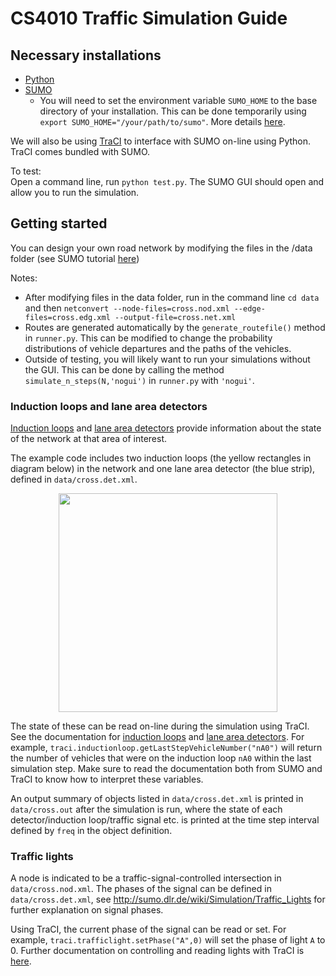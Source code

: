 # CS4010 Traffic Simulation Guide

## Necessary installations
- [Python](https://www.python.org/downloads/)
- [SUMO](http://sumo.dlr.de/wiki/Installing)
	- You will need to set the environment variable `SUMO_HOME` to the base directory of your installation. This can be done temporarily using `export SUMO_HOME="/your/path/to/sumo"`. More details [here](http://sumo.dlr.de/wiki/Basics/Basic_Computer_Skills).

We will also be using [TraCI](http://www.sumo.dlr.de/userdoc/TraCI.html) to interface with SUMO on-line using Python. TraCI comes bundled with SUMO.

To test:  
Open a command line, run `python test.py`. The SUMO GUI should open and allow you to run the simulation.

## Getting started

You can design your own road network by modifying the files in the /data folder (see SUMO tutorial [here](http://sumo.dlr.de/wiki/Tutorials/Hello_Sumo))

Notes:
- After modifying files in the data folder, run in the command line `cd data` and then `netconvert --node-files=cross.nod.xml --edge-files=cross.edg.xml --output-file=cross.net.xml`
- Routes are generated automatically by the `generate_routefile()` method in `runner.py`. This can be modified to change the probability distributions of vehicle departures and the paths of the vehicles.
- Outside of testing, you will likely want to run your simulations without the GUI. This can be done by calling the method `simulate_n_steps(N,'nogui')` in `runner.py` with `'nogui'`.

### Induction loops and lane area detectors
[Induction loops](http://sumo.dlr.de/wiki/Simulation/Output/Induction_Loops_Detectors_(E1)) and [lane area detectors](http://sumo.dlr.de/wiki/Simulation/Output/Lanearea_Detectors_(E2)) provide information about the state of the network at that area of interest. 

The example code includes two induction loops (the yellow rectangles in diagram below) in the network and one lane area detector (the blue strip), defined in `data/cross.det.xml`.

<p align="center"><img src="https://i.imgur.com/IiYIlLC.png" width="350" height="350" /></p>

The state of these can be read on-line during the simulation using TraCI. See the documentation for [induction loops](http://sumo.sourceforge.net/pydoc/traci._inductionloop.html) and [lane area detectors](http://sumo.sourceforge.net/pydoc/traci._lanearea.html). For example, `traci.inductionloop.getLastStepVehicleNumber("nA0")` will return  the number of vehicles that were on the induction loop `nA0` within the last simulation step. Make sure to read the documentation both from SUMO and TraCI to know how to interpret these variables.

An output summary of objects listed in `data/cross.det.xml` is printed in `data/cross.out` after the simulation is run, where the state of each detector/induction loop/traffic signal etc. is printed at the time step interval defined by `freq` in the object definition. 

### Traffic lights
A node is indicated to be a traffic-signal-controlled intersection in `data/cross.nod.xml`. The phases of the signal can be defined in `data/cross.det.xml`, see http://sumo.dlr.de/wiki/Simulation/Traffic_Lights for further explanation on signal phases.

Using TraCI, the current phase of the signal can be read or set. For example, `traci.trafficlight.setPhase("A",0)` will set the phase of light `A` to 0. Further documentation on controlling and reading lights with TraCI is [here](http://www.sumo.dlr.de/daily/pydoc/traci._trafficlight.html#TrafficLightDomain-setPhase).
